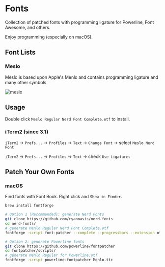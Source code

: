 # Fonts

Collection of patched fonts with programming ligature for Powerline, Font Awesome, and others.

Enjoy programming (especially on macOS).

## Font Lists

### Meslo

Meslo is based upon Apple's Menlo and contains programming ligature and many other symbols.

![meslo](https://github.com/taohex/fonts/blob/gh-pages/images/meslo.png)

## Usage

Double click `Meslo Regular Nerd Font Complete.otf` to install.

### iTerm2 (since 3.1)

`iTerm2` -> `Prefs...` -> `Profiles` -> `Text` -> `Change Font` -> select `Meslo Nerd Font`

`iTerm2` -> `Prefs...` -> `Profiles` -> `Text` -> check `Use Ligatures`

## Patch Your Own Fonts

### macOS

Find fonts with Font Book. Right click and `Show in Finder`.

```sh
brew install fontforge

# Option 1 (Recommended): generate Nerd Fonts
git clone https://github.com/ryanoasis/nerd-fonts
cd nerd-fonts/
# generate Menlo Regular Nerd Font Complete.otf
fontforge -script font-patcher --complete --progressbars --extension otf Menlo.ttc

# Option 2: generate Powerline fonts
git clone https://github.com/powerline/fontpatcher
cd fontpatcher/scripts/
# generate Menlo Regular for Powerline.otf
fontforge -script powerline-fontpatcher Menlo.ttc
```

